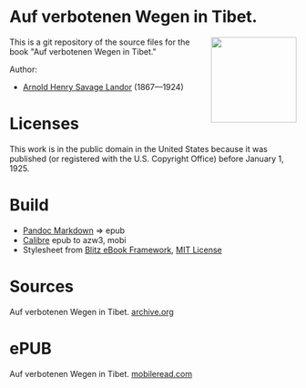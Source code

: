 # Auf verbotenen Wegen in Tibet.

<img align="right" height="150" src="https://user-images.githubusercontent.com/13177792/193353519-f5e8b602-04b7-4dc9-8c30-cfa1832ad1bb.jpg">

This is a git repository of the source files for the book
"Auf verbotenen Wegen in Tibet."

Author:

* [Arnold Henry Savage Landor](https://de.wikipedia.org/wiki/Arnold_Henry_Savage_Landor) (1867—1924)


# Licenses
This work is in the public domain in the United States because it was
published (or registered with the U.S. Copyright Office)
before January 1, 1925.


# Build
* [Pandoc Markdown](https://pandoc.org/MANUAL.html#pandocs-markdown) => epub
* [Calibre](https://calibre-ebook.com/) epub to azw3, mobi
* Stylesheet from [Blitz eBook Framework](https://friendsofepub.github.io/Blitz/), [MIT License](https://github.com/FriendsOfEpub/Blitz/blob/master/LICENSE)

# Sources
Auf verbotenen Wegen in Tibet. [archive.org](https://archive.org/details/82331landorarnoldhenrysavage186519241898aufverb)

# ePUB
Auf verbotenen Wegen in Tibet. [mobileread.com](https://www.mobileread.com/forums/showthread.php?t=341053)

